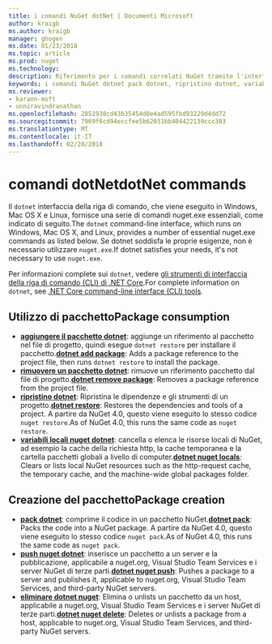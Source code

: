 ```yaml
---
title: i comandi NuGet dotNet | Documenti Microsoft
author: kraigb
ms.author: kraigb
manager: ghogen
ms.date: 01/23/2018
ms.topic: article
ms.prod: nuget
ms.technology: 
description: Riferimento per i comandi correlati NuGet tramite l'interfaccia della riga di comando dotnet breve.
keywords: i comandi NuGet dotnet pack dotnet, ripristino dotnet, variabili locali nuget dotnet, dotnet nuget push, dotnet nuget delete
ms.reviewer:
- karann-msft
- unniravindranathan
ms.openlocfilehash: 2851938cd43b35454d8e4ad595fbd93229d4dd72
ms.sourcegitcommit: 7969f6cd94eccfee5b62031bb404422139ccc383
ms.translationtype: MT
ms.contentlocale: it-IT
ms.lasthandoff: 02/20/2018
---
```

# <a name="dotnet-commands"></a><span data-ttu-id="a2824-104">comandi dotNet</span><span class="sxs-lookup"><span data-stu-id="a2824-104">dotNet commands</span></span>

<span data-ttu-id="a2824-105">Il `dotnet` interfaccia della riga di comando, che viene eseguito in Windows, Mac OS X e Linux, fornisce una serie di comandi nuget.exe essenziali, come indicato di seguito.</span><span class="sxs-lookup"><span data-stu-id="a2824-105">The `dotnet` command-line interface, which runs on Windows, Mac OS X, and Linux, provides a number of essential nuget.exe commands as listed below.</span></span> <span data-ttu-id="a2824-106">Se dotnet soddisfa le proprie esigenze, non è necessario utilizzare `nuget.exe`.</span><span class="sxs-lookup"><span data-stu-id="a2824-106">If dotnet satisfies your needs, it's not necessary to use `nuget.exe`.</span></span>

<span data-ttu-id="a2824-107">Per informazioni complete sui `dotnet`, vedere [gli strumenti di interfaccia della riga di comando (CLI) di .NET Core](/dotnet/core/tools/?tabs=netcore2x).</span><span class="sxs-lookup"><span data-stu-id="a2824-107">For complete information on `dotnet`, see [.NET Core command-line interface (CLI) tools](/dotnet/core/tools/?tabs=netcore2x).</span></span>

## <a name="package-consumption"></a><span data-ttu-id="a2824-108">Utilizzo di pacchetto</span><span class="sxs-lookup"><span data-stu-id="a2824-108">Package consumption</span></span>

- <span data-ttu-id="a2824-109">[**aggiungere il pacchetto dotnet**](/dotnet/core/tools/dotnet-add-package): aggiunge un riferimento al pacchetto nel file di progetto, quindi esegue `dotnet restore` per installare il pacchetto.</span><span class="sxs-lookup"><span data-stu-id="a2824-109">[**dotnet add package**](/dotnet/core/tools/dotnet-add-package): Adds a package reference to the project file, then runs `dotnet restore` to install the package.</span></span>
- <span data-ttu-id="a2824-110">[**rimuovere un pacchetto dotnet**](/dotnet/core/tools/dotnet-remove-package): rimuove un riferimento pacchetto dal file di progetto.</span><span class="sxs-lookup"><span data-stu-id="a2824-110">[**dotnet remove package**](/dotnet/core/tools/dotnet-remove-package): Removes a package reference from the project file.</span></span>
- <span data-ttu-id="a2824-111">[**ripristino dotnet**](/dotnet/core/tools/dotnet-restore?tabs=netcore2x): Ripristina le dipendenze e gli strumenti di un progetto.</span><span class="sxs-lookup"><span data-stu-id="a2824-111">[**dotnet restore**](/dotnet/core/tools/dotnet-restore?tabs=netcore2x): Restores the dependencies and tools of a project.</span></span> <span data-ttu-id="a2824-112">A partire da NuGet 4.0, questo viene eseguito lo stesso codice `nuget restore`.</span><span class="sxs-lookup"><span data-stu-id="a2824-112">As of NuGet 4.0, this runs the same code as `nuget restore`.</span></span>
- <span data-ttu-id="a2824-113">[**variabili locali nuget dotnet**](/dotnet/core/tools/dotnet-nuget-locals): cancella o elenca le risorse locali di NuGet, ad esempio la cache della richiesta http, la cache temporanea e la cartella pacchetti globali a livello di computer.</span><span class="sxs-lookup"><span data-stu-id="a2824-113">[**dotnet nuget locals**](/dotnet/core/tools/dotnet-nuget-locals): Clears or lists local NuGet resources such as the http-request cache, the temporary cache, and the machine-wide global packages folder.</span></span>

## <a name="package-creation"></a><span data-ttu-id="a2824-114">Creazione del pacchetto</span><span class="sxs-lookup"><span data-stu-id="a2824-114">Package creation</span></span>

- <span data-ttu-id="a2824-115">[**pack dotnet**](/dotnet/core/tools/dotnet-pack?tabs=netcore2x): comprime il codice in un pacchetto NuGet.</span><span class="sxs-lookup"><span data-stu-id="a2824-115">[**dotnet pack**](/dotnet/core/tools/dotnet-pack?tabs=netcore2x): Packs the code into a NuGet package.</span></span> <span data-ttu-id="a2824-116">A partire da NuGet 4.0, questo viene eseguito lo stesso codice `nuget pack`.</span><span class="sxs-lookup"><span data-stu-id="a2824-116">As of NuGet 4.0, this runs the same code as `nuget pack`.</span></span>
- <span data-ttu-id="a2824-117">[**push nuget dotnet**](/dotnet/core/tools/dotnet-nuget-push): inserisce un pacchetto a un server e la pubblicazione, applicabile a nuget.org, Visual Studio Team Services e i server NuGet di terze parti.</span><span class="sxs-lookup"><span data-stu-id="a2824-117">[**dotnet nuget push**](/dotnet/core/tools/dotnet-nuget-push): Pushes a package to a server and publishes it, applicable to nuget.org, Visual Studio Team Services, and third-party NuGet servers.</span></span>
- <span data-ttu-id="a2824-118">[**eliminare dotnet nuget**](/dotnet/core/tools/dotnet-nuget-delete): Elimina o unlists un pacchetto da un host, applicabile a nuget.org, Visual Studio Team Services e i server NuGet di terze parti.</span><span class="sxs-lookup"><span data-stu-id="a2824-118">[**dotnet nuget delete**](/dotnet/core/tools/dotnet-nuget-delete): Deletes or unlists a package from a host, applicable to nuget.org, Visual Studio Team Services, and third-party NuGet servers.</span></span>
